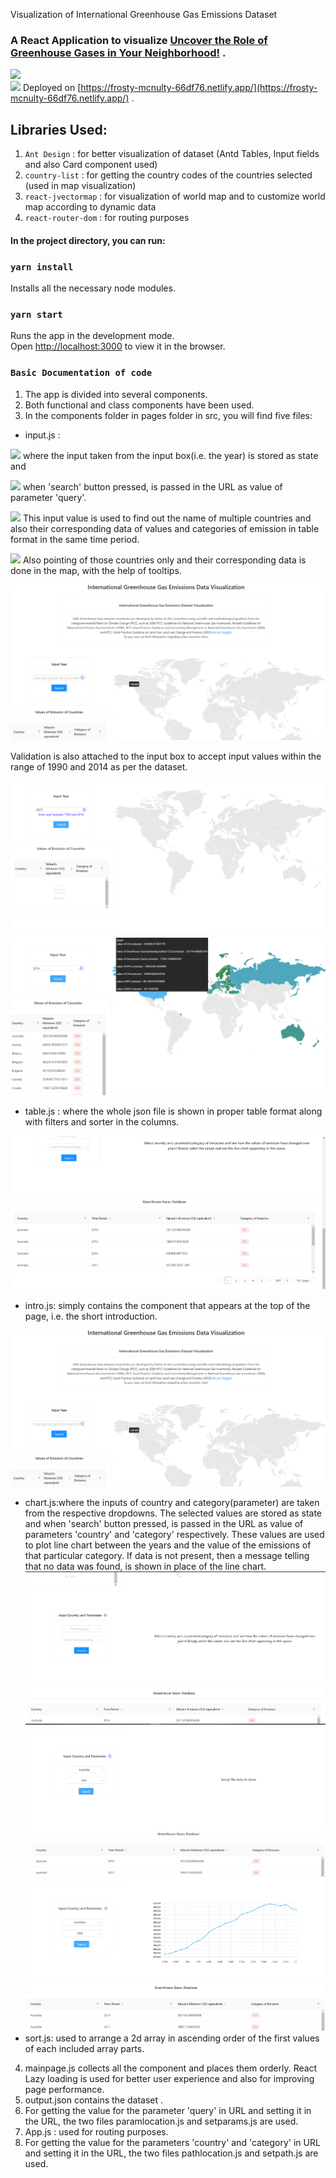 Visualization of International Greenhouse Gas Emissions Dataset 

### A React Application to visualize [Uncover the Role of Greenhouse Gases in Your Neighborhood!](https://dljsq618eotzp.cloudfront.net/browseui/index.html#oco2geos-co2-daygrid-v10r/) .

![](https://media1.giphy.com/media/H0VvGdnwbJux2/200w.webp?cid=ecf05e47zhl56ywylk5r07qe7ko4mp8id28p27zfib2qakin&rid=200w.webp&ct=g)
<br>
<img src="https://img.icons8.com/external-kiranshastry-lineal-color-kiranshastry/50/000000/external-website-advertising-kiranshastry-lineal-color-kiranshastry.png"/> Deployed on [https://frosty-mcnulty-66df76.netlify.app/](https://frosty-mcnulty-66df76.netlify.app/) .

## Libraries Used:
1. `Ant Design` : for better visualization of dataset (Antd Tables, Input fields and also Card component used)
2. `country-list` : for getting the country codes of the countries selected (used in map visualization)
3. `react-jvectormap` : for visualization of world map and to customize world map according to dynamic data
4. `react-router-dom` : for routing purposes 

#### In the project directory, you can run:

### `yarn install`

Installs all the necessary node modules.
### `yarn start`

Runs the app in the development mode.\
Open [http://localhost:3000](http://localhost:3000) to view it in the browser.
### `Basic Documentation of code`

1. The app is divided into several components.
2. Both functional and class components have been used.
3. In the components folder in pages folder in src, you will find five files:

- input.js : 

<img src="https://img.icons8.com/flat-round/30/000000/octopus--v1.png"/> where the input taken from the input box(i.e. the year) is stored as state and 

<img src="https://img.icons8.com/flat-round/30/000000/octopus--v1.png"/> when 'search' button pressed, is passed in the URL as value of parameter 'query'. 

<img src="https://img.icons8.com/flat-round/30/000000/octopus--v1.png"/> This input value is used to find out the name of multiple countries and also their corresponding data of values and categories of emission in table format in the same time period.

<img src="https://img.icons8.com/flat-round/30/000000/octopus--v1.png"/> Also pointing of those countries only and their corresponding data is done in the map, with the help of tooltips.

<img src="public\intro.png"/>

Validation is also attached to the input box to accept input values within the range of 1990 and 2014 as per the dataset.

<img src="public\nodata.png"/>

<img src="public\yesdata.png"/>

- table.js : where the whole json file is shown in proper table format along with filters and sorter in the columns.

<img src="public\table.png"/>

- intro.js: simply contains the component that appears at the top of the page, i.e. the short introduction.

<img src="public\intro.png"/>

- chart.js:where the inputs of country and category(parameter) are taken from the respective dropdowns. The selected values are stored as state and when 'search' button pressed, is passed in the URL as value of parameters 'country' and 'category' respectively. These values are used to plot line chart between the years and the value of the emissions of that particular category. If data is not present, then a message telling that no data was found, is shown in place of the line chart.
  <br> 
  <img src="public/chart.png">
  <br>
  <img src="public/nodatafound.png">
  <br>
  <img src="public/datafound.png">
  <br>
- sort.js: used to arrange a 2d array in ascending order of the first values of each included array parts.
4. mainpage.js collects all the component and places them orderly. React Lazy loading is used for better user experience and also for improving page performance.
5. output.json contains the dataset .
6. For getting the value for the parameter 'query' in URL and setting it in the URL, the two files paramlocation.js and setparams.js are used.
7. App.js : used for routing purposes.
8. For getting the value for the parameters 'country' and 'category' in URL and setting it in the URL, the two files pathlocation.js and setpath.js are used.